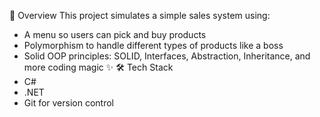 🚀 Overview
This project simulates a simple sales system using:
 - A menu so users can pick and buy products
 - Polymorphism to handle different types of products like a boss
 - Solid OOP principles: SOLID, Interfaces, Abstraction, Inheritance, and more coding magic ✨
🛠 Tech Stack
 - C#
 - .NET 
 - Git for version control
